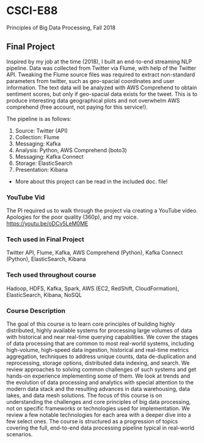 # CSCI-E88
Principles of Big Data Processing, Fall 2018


## Final Project

Inspired by my job at the time (2018), I built an end-to-end streaming NLP pipeline. Data was collected from Twitter via Flume, with help of the Twitter API. Tweaking the Flume source files was required to extract non-standard parameters from twitter, such as geo-spacial coordinates and user information. The text data will be analyzed with AWS Comprehend to obtain sentiment scores, but only if geo-spacial data exists for the tweet. This is to produce interesting data geographical plots and not overwhelm AWS comprehend (free account, not paying for this service!). 

The pipeline is as follows:
1. Source: Twitter (API)
2. Collection: Flume
3. Messaging: Kafka
4. Analysis: Python, AWS Comprehend (boto3)
5. Messaging: Kafka Connect
6. Storage: ElasticSearch
7. Presentation: Kibana

- More about this project can be read in the included doc. file!

### YouTube Vid 

The PI required us to walk through the project via creating a YouTube video. Apologies for the poor quality (360p), and my voice. 
https://youtu.be/oDCv5LeM0ME

### Tech used in Final Project

Twitter API, Flume, Kafka, AWS Comprehend (Python), Kafka Connect (Python), ElasticSearch, Kibana

### Tech used throughout course
Hadoop, HDFS, Kafka, Spark, AWS (EC2, RedShift, CloudFormation), ElasticSearch, Kibana, NoSQL

### Course Description
The goal of this course is to learn core principles of building highly distributed, highly available systems for processing large volumes of data with historical and near real-time querying capabilities. We cover the stages of data processing that are common to most real-world systems, including high-volume, high-speed data ingestion, historical and real-time metrics aggregation, techniques to address unique counts, data de-duplication and reprocessing, storage options, distributed data indexing, and search. We review approaches to solving common challenges of such systems and get hands-on experience implementing some of them. We look at trends and the evolution of data processing and analytics with special attention to the modern data stack and the resulting advances in data warehousing, data lakes, and data mesh solutions. The focus of this course is on understanding the challenges and core principles of big data processing, not on specific frameworks or technologies used for implementation. We review a few notable technologies for each area with a deeper dive into a few select ones. The course is structured as a progression of topics covering the full, end-to-end data processing pipeline typical in real-world scenarios.
